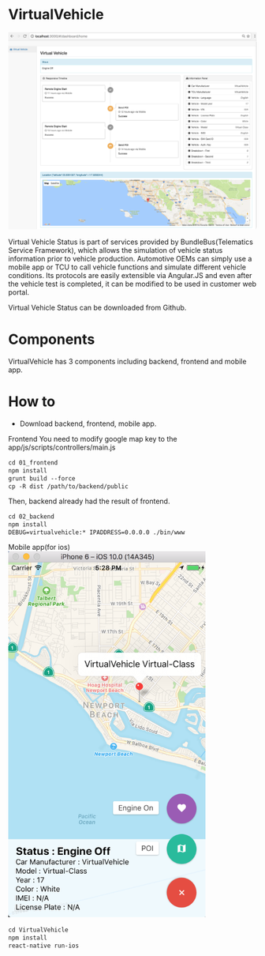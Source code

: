 # VirtualVehicle
<img src="https://github.com/zenome/VirtualVehicle/blob/master/screenshot/frontend.png" alt="VirtualVehicle" width="800"/>

Virtual Vehicle Status is part of services provided by BundleBus(Telematics Service Framework), which allows the simulation of vehicle status information prior to vehicle production.
Automotive OEMs can simply use a mobile app or TCU to call vehicle functions and simulate different vehicle conditions.
Its protocols are easily extensible via Angular.JS and even after the vehicle test is completed, it can be modified to be used in customer web portal.

Virtual Vehicle Status can be downloaded from Github.

# Components
VirtualVehicle has 3 components including backend, frontend and mobile app.

# How to
- Download backend, frontend, mobile app.

Frontend
You need to modify google map key to the app/js/scripts/controllers/main.js
~~~~
cd 01_frontend
npm install
grunt build --force
cp -R dist /path/to/backend/public
~~~~

Then, backend already had the result of frontend.
~~~~
cd 02_backend
npm install
DEBUG=virtualvehicle:* IPADDRESS=0.0.0.0 ./bin/www
~~~~

Mobile app(for ios)
<br>
<img src="https://github.com/zenome/VirtualVehicle/blob/master/screenshot/mobile%20app.png" alt="Mobile App" width="400" />
~~~~
cd VirtualVehicle
npm install
react-native run-ios
~~~~
